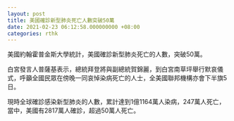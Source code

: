 ```yaml
---
layout: post
title: 美國確診新型肺炎死亡人數突破50萬
date: 2021-02-23 06:12:58.000000000 +08:00
categories: rthk
---
```


美國約翰霍普金斯大學統計，美國確診新型肺炎死亡的人數，突破50萬。

白宮發言人普薩基表示，總統拜登將與副總統賀錦麗，到白宮南草坪舉行默哀儀式，呼籲全國民眾在傍晚一同哀悼染病死亡的人士，全美國聯邦機構亦會下半旗5日。

現時全球確診感染新型肺炎的人數，累計達到1億1164萬人染病，247萬人死亡，當中，美國有2817萬人確診，超過50萬人死亡。
